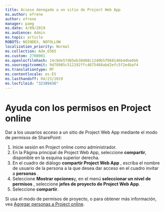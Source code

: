 ```yaml
---
title: Acceso denegado a un sitio de Project Web App
ms.author: efrene
author: efrene
manager: pamg
ms.date: 4/09/2019
ms.audience: Admin
ms.topic: article
ROBOTS: NOINDEX, NOFOLLOW
localization_priority: Normal
ms.collection: Adm_O365
ms.custom: 2700001
ms.openlocfilehash: 14c8de57d65eb30408c1240b5f968146b44be6b6
ms.sourcegitcommit: 9d78905c512192ffc4675468abd2efc5f2e4baf4
ms.translationtype: MT
ms.contentlocale: es-ES
ms.lasthandoff: 04/23/2019
ms.locfileid: "32389436"
---
```

# <a name="help-with-permissions-in-project-online"></a>Ayuda con los permisos en Project online

Dar a los usuarios acceso a un sitio de Project Web App mediante el modo de permisos de SharePoint:

1. Inicie sesión en Project online como administrador.
2. En la Página principal de Project Web App, seleccione **compartir**, disponible en la esquina superior derecha.
3. En el cuadro de diálogo **compartir Project Web App** , escriba el nombre de usuario de la persona a la que desea dar acceso en el cuadro invitar a **personas** .
4. Seleccione **Mostrar opciones**y, en el menú **seleccionar un nivel de permisos** , seleccione **jefes de proyecto de Project Web App**.
5. Seleccione **compartir**.

Si usa el modo de permisos de proyecto, o para obtener más información, vea [Agregar personas a Project online](https://docs.microsoft.com/projectonline/step-2-add-people-to-project-online).


  

